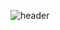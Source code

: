 ![header](https://capsule-render.vercel.app/api?type=waving&color=gradient&height=280&section=header&text=Tae%20Jun's&desc=GitHub&fontSize=90&fontColor=eeeee&fontAlignY=35)
